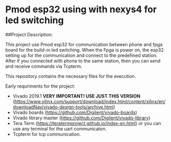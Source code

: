 # Pmod esp32 using with nexys4 for led switching

##Project Description:

This project use Pmod esp32 for communication between phone and fpga board for the build-in led switching. 
When the Fpga is power on, the esp32 setting up for the communication and connect to the predefined station.
After if you connected with phone to the same station, then you can send and receive commands via Tcpterm.

This repository contains the necessary files for the execution.

Early requriments for the project:

- Vivado 2019.1 **VERY IMPORTANT! USE JUST THIS VERSION** (https://www.xilinx.com/support/download/index.html/content/xilinx/en/downloadNav/vivado-design-tools/archive.html)
- Vivado boards (https://github.com/Digilent/vivado-boards)
- Vivado library master (https://github.com/Digilent/vivado-library)
- Tera Term (https://teratermproject.github.io/index-en.html) or you can use any terminal for the uart communicaton.
- Tcpterm for tcp communication.
